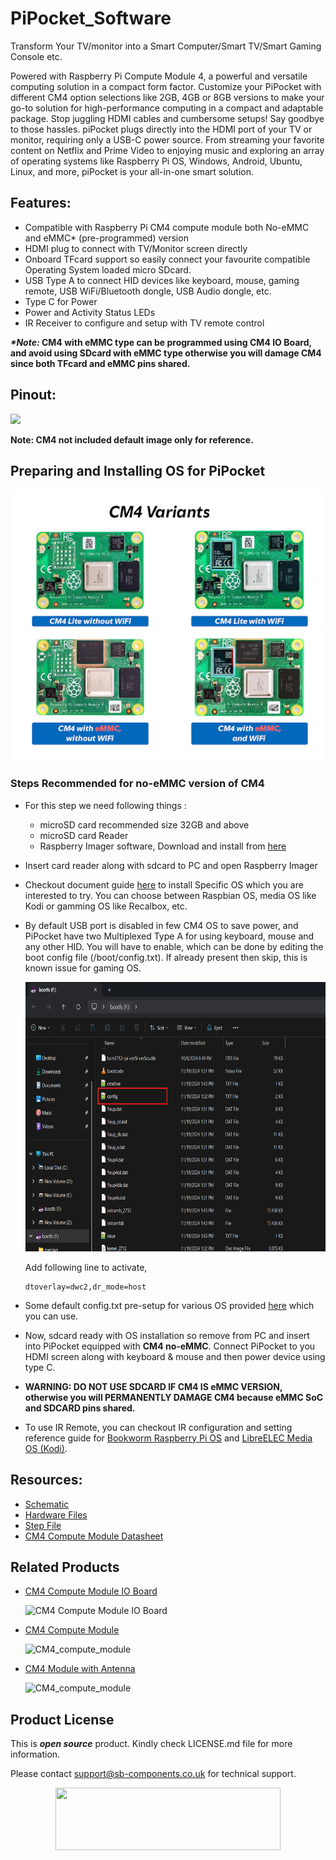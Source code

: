 # PiPocket_Software

Transform Your TV/monitor into a Smart Computer/Smart TV/Smart Gaming Console etc.

Powered with Raspberry Pi Compute Module 4, a powerful and versatile computing solution in a compact form factor. Customize your PiPocket with different CM4 option selections like 2GB, 4GB or 8GB versions to make your go-to solution for high-performance computing in a compact and adaptable package.
Stop juggling HDMI cables and cumbersome setups! Say goodbye to those hassles. piPocket plugs directly into the HDMI port of your TV or monitor, requiring only a USB-C power source. From streaming your favorite content on Netflix and Prime Video to enjoying music and exploring an array of operating systems like Raspberry Pi OS, Windows, Android, Ubuntu, Linux, and more, piPocket is your all-in-one smart solution.

## Features:
- Compatible with Raspberry Pi CM4 compute module both No-eMMC and eMMC* (pre-programmed) version
- HDMI plug to connect with TV/Monitor screen directly 
- Onboard TFcard support so easily connect your favourite compatible Operating System loaded micro SDcard.
- USB Type A to connect HID devices like keyboard, mouse, gaming remote, USB WiFi/Bluetooth dongle, USB Audio dongle, etc.
- Type C for Power
- Power and Activity Status LEDs
- IR Receiver to configure and setup with TV remote control

**_*Note:_ CM4 with eMMC type can be programmed using CM4 IO Board, and avoid using SDcard with eMMC type otherwise you will damage CM4 since both TFcard and eMMC pins shared.** 

## Pinout: 
<img src="https://cdn.shopify.com/s/files/1/1217/2104/files/2_49.png?v=1729244767" >

**Note: CM4 not included default image only for reference.**

## Preparing and Installing OS for PiPocket
<img src="https://github.com/sbcshop/PiPocket_Software/blob/main/images/cm4_variants.png" width="" height="">

### Steps Recommended for **no-eMMC version of CM4**
- For this step we need following things :
  - microSD card recommended size 32GB and above 
  - microSD card Reader
  - Raspberry Imager software, Download and install from [here](https://www.raspberrypi.com/software/)
- Insert card reader along with sdcard to PC and open Raspberry Imager
- Checkout document guide [here](https://github.com/sbcshop/PiPocket_Software/blob/main/Documents/Prepare%20OS%20for%20PiPocket%20CM4%20Compute%20Module.pdf) to install Specific OS which you are interested to try. You can choose between Raspbian OS, media OS like Kodi or gamming OS like Recalbox, etc.
- By default USB port is disabled in few CM4 OS to save power, and PiPocket have two Multiplexed Type A for using keyboard, mouse and any other HID. You will have to enable, which can be done by editing the boot config file (/boot/config.txt). If already present then skip, this is known issue for gaming OS.
  
  <img src=https://github.com/sbcshop/PiPocket_Software/blob/main/images/config_edit.png width="730" height="431" >

  Add following line to activate,
  ```
  dtoverlay=dwc2,dr_mode=host 
  ```
- Some default config.txt pre-setup for various OS provided [here](https://github.com/sbcshop/PiPocket_Software/tree/main/Sample%20Config%20files) which you can use.
- Now, sdcard ready with OS installation so remove from PC and insert into PiPocket equipped with **CM4 no-eMMC**. Connect PiPocket to you HDMI screen along with keyboard & mouse and then power device using type C.
- **WARNING: DO NOT USE SDCARD IF CM4 IS eMMC VERSION, otherwise you will PERMANENTLY DAMAGE CM4 because eMMC SoC and SDCARD pins shared.**
- To use IR Remote, you can checkout IR configuration and setting reference guide for [Bookworm Raspberry Pi OS](https://github.com/sbcshop/PiPocket_Software/blob/main/Documents/PiPocket%20IR%20setup%20For%20Bookworm%20OS.pdf) and [LibreELEC Media OS (Kodi)](https://github.com/sbcshop/PiPocket_Software/blob/main/Documents/PiPocket%20IR%20Setup%20for%20LibreELEC%20Media%20OS%20(KODI).pdf). 

  
## Resources: 
* [Schematic](https://github.com/sbcshop/PiPocket_Hardware/blob/main/Design%20Data/Pipocket%20SCH.pdf)
* [Hardware Files](https://github.com/sbcshop/PiPocket_Hardware)
* [Step File](https://github.com/sbcshop/PiPocket_Hardware/blob/main/Mechanical%20Data/PiPocket%20STEP.step)
* [CM4 Compute Module Datasheet](https://datasheets.raspberrypi.com/cm4/cm4-datasheet.pdf)
    
## Related Products  

  * [CM4 Compute Module IO Board](https://shop.sb-components.co.uk/products/compute-module-4-io-board-1)

    ![CM4 Compute Module IO Board](https://shop.sb-components.co.uk/cdn/shop/products/ComputeModule4IOBoard_3.jpg?v=1603359036&width=150)

  * [CM4 Compute Module ](https://shop.sb-components.co.uk/products/compute-module-4-board)

    ![CM4_compute_module](https://shop.sb-components.co.uk/cdn/shop/products/CM41_1024x1024_d28f9d00-0447-448b-8d22-f0a4df7d720e.jpg?v=1603697366&width=150)
  
  * [CM4 Module with Antenna](https://shop.sb-components.co.uk/products/raspberry-pi-compute-module-4-antenna-kit)

    ![CM4_compute_module](https://shop.sb-components.co.uk/cdn/shop/products/5dfe3c7f-6ede-4bae-8079-57a06e1258c1_CM_4_AERIAL_028_0e92f365-7ffa-4a92-bf3a-ee392d3542d2.jpg?v=1612261511&width=150)
  
        
## Product License

This is ***open source*** product. Kindly check LICENSE.md file for more information.

Please contact support@sb-components.co.uk for technical support.
<p align="center">
  <img width="360" height="100" src="https://cdn.shopify.com/s/files/1/1217/2104/files/Logo_sb_component_3.png?v=1666086771&width=300">
</p>
